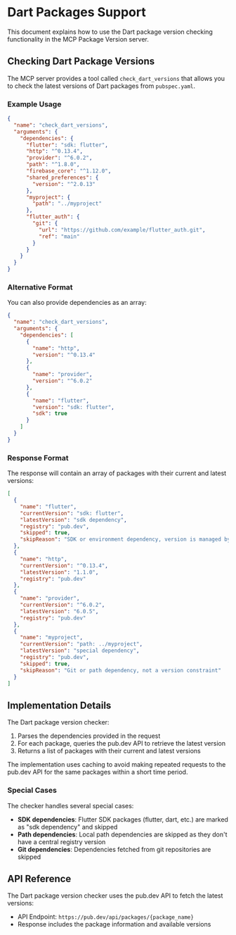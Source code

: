 # Dart Packages Support

This document explains how to use the Dart package version checking functionality in the MCP Package Version server.

## Checking Dart Package Versions

The MCP server provides a tool called `check_dart_versions` that allows you to check the latest versions of Dart packages from `pubspec.yaml`.

### Example Usage

```json
{
  "name": "check_dart_versions",
  "arguments": {
    "dependencies": {
      "flutter": "sdk: flutter",
      "http": "^0.13.4",
      "provider": "^6.0.2",
      "path": "^1.8.0",
      "firebase_core": "^1.12.0",
      "shared_preferences": {
        "version": "^2.0.13"
      },
      "myproject": {
        "path": "../myproject"
      },
      "flutter_auth": {
        "git": {
          "url": "https://github.com/example/flutter_auth.git",
          "ref": "main"
        }
      }
    }
  }
}
```

### Alternative Format

You can also provide dependencies as an array:

```json
{
  "name": "check_dart_versions",
  "arguments": {
    "dependencies": [
      {
        "name": "http",
        "version": "^0.13.4"
      },
      {
        "name": "provider",
        "version": "^6.0.2"
      },
      {
        "name": "flutter",
        "version": "sdk: flutter",
        "sdk": true
      }
    ]
  }
}
```

### Response Format

The response will contain an array of packages with their current and latest versions:

```json
[
  {
    "name": "flutter",
    "currentVersion": "sdk: flutter",
    "latestVersion": "sdk dependency",
    "registry": "pub.dev",
    "skipped": true,
    "skipReason": "SDK or environment dependency, version is managed by the SDK"
  },
  {
    "name": "http",
    "currentVersion": "^0.13.4",
    "latestVersion": "1.1.0",
    "registry": "pub.dev"
  },
  {
    "name": "provider",
    "currentVersion": "^6.0.2",
    "latestVersion": "6.0.5",
    "registry": "pub.dev"
  },
  {
    "name": "myproject",
    "currentVersion": "path: ../myproject",
    "latestVersion": "special dependency",
    "registry": "pub.dev",
    "skipped": true,
    "skipReason": "Git or path dependency, not a version constraint"
  }
]
```

## Implementation Details

The Dart package version checker:

1. Parses the dependencies provided in the request
2. For each package, queries the pub.dev API to retrieve the latest version
3. Returns a list of packages with their current and latest versions

The implementation uses caching to avoid making repeated requests to the pub.dev API for the same packages within a short time period.

### Special Cases

The checker handles several special cases:

- **SDK dependencies**: Flutter SDK packages (flutter, dart, etc.) are marked as "sdk dependency" and skipped
- **Path dependencies**: Local path dependencies are skipped as they don't have a central registry version
- **Git dependencies**: Dependencies fetched from git repositories are skipped

## API Reference

The Dart package version checker uses the pub.dev API to fetch the latest versions:

- API Endpoint: `https://pub.dev/api/packages/{package_name}`
- Response includes the package information and available versions
